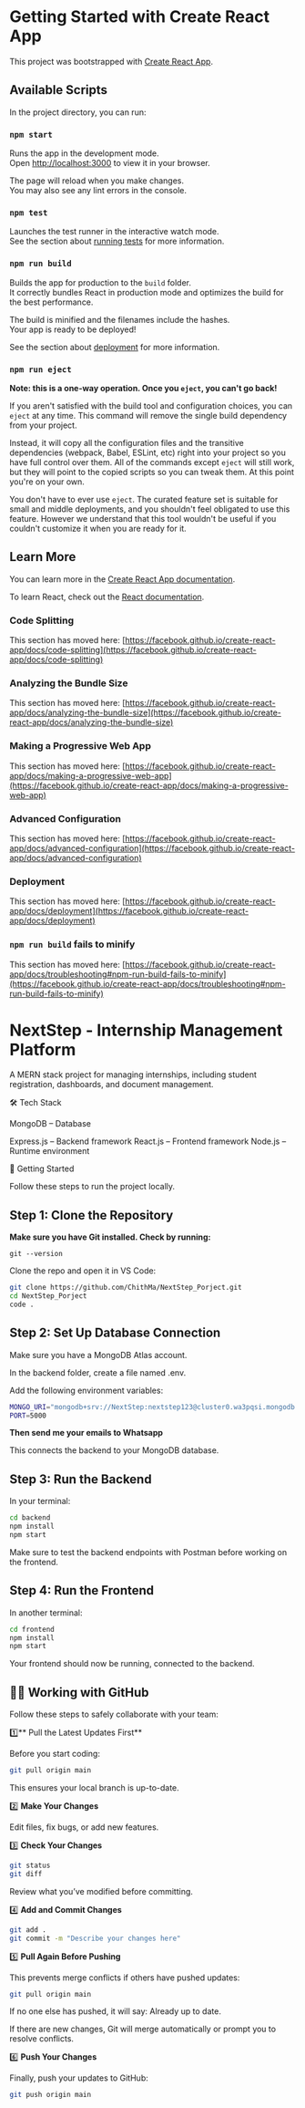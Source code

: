 # Getting Started with Create React App

This project was bootstrapped with [Create React App](https://github.com/facebook/create-react-app).

## Available Scripts

In the project directory, you can run:

### `npm start`

Runs the app in the development mode.\
Open [http://localhost:3000](http://localhost:3000) to view it in your browser.

The page will reload when you make changes.\
You may also see any lint errors in the console.

### `npm test`

Launches the test runner in the interactive watch mode.\
See the section about [running tests](https://facebook.github.io/create-react-app/docs/running-tests) for more information.

### `npm run build`

Builds the app for production to the `build` folder.\
It correctly bundles React in production mode and optimizes the build for the best performance.

The build is minified and the filenames include the hashes.\
Your app is ready to be deployed!

See the section about [deployment](https://facebook.github.io/create-react-app/docs/deployment) for more information.

### `npm run eject`

**Note: this is a one-way operation. Once you `eject`, you can't go back!**

If you aren't satisfied with the build tool and configuration choices, you can `eject` at any time. This command will remove the single build dependency from your project.

Instead, it will copy all the configuration files and the transitive dependencies (webpack, Babel, ESLint, etc) right into your project so you have full control over them. All of the commands except `eject` will still work, but they will point to the copied scripts so you can tweak them. At this point you're on your own.

You don't have to ever use `eject`. The curated feature set is suitable for small and middle deployments, and you shouldn't feel obligated to use this feature. However we understand that this tool wouldn't be useful if you couldn't customize it when you are ready for it.

## Learn More

You can learn more in the [Create React App documentation](https://facebook.github.io/create-react-app/docs/getting-started).

To learn React, check out the [React documentation](https://reactjs.org/).

### Code Splitting

This section has moved here: [https://facebook.github.io/create-react-app/docs/code-splitting](https://facebook.github.io/create-react-app/docs/code-splitting)

### Analyzing the Bundle Size

This section has moved here: [https://facebook.github.io/create-react-app/docs/analyzing-the-bundle-size](https://facebook.github.io/create-react-app/docs/analyzing-the-bundle-size)

### Making a Progressive Web App

This section has moved here: [https://facebook.github.io/create-react-app/docs/making-a-progressive-web-app](https://facebook.github.io/create-react-app/docs/making-a-progressive-web-app)

### Advanced Configuration

This section has moved here: [https://facebook.github.io/create-react-app/docs/advanced-configuration](https://facebook.github.io/create-react-app/docs/advanced-configuration)

### Deployment

This section has moved here: [https://facebook.github.io/create-react-app/docs/deployment](https://facebook.github.io/create-react-app/docs/deployment)

### `npm run build` fails to minify

This section has moved here: [https://facebook.github.io/create-react-app/docs/troubleshooting#npm-run-build-fails-to-minify](https://facebook.github.io/create-react-app/docs/troubleshooting#npm-run-build-fails-to-minify)

# NextStep - Internship Management Platform

A MERN stack project for managing internships, including student registration, dashboards, and document management.

🛠 Tech Stack

MongoDB – Database

Express.js – Backend framework
React.js – Frontend framework
Node.js – Runtime environment

🚀 Getting Started

Follow these steps to run the project locally.

## Step 1: Clone the Repository

**Make sure you have Git installed. Check by running:**

`git --version`



Clone the repo and open it in VS Code:


```bash
git clone https://github.com/ChithMa/NextStep_Porject.git
cd NextStep_Porject
code .
```


## Step 2: Set Up Database Connection

Make sure you have a MongoDB Atlas account.

In the backend folder, create a file named .env.

Add the following environment variables:

```bash
MONGO_URI="mongodb+srv://NextStep:nextstep123@cluster0.wa3pqsi.mongodb.net/NextStep?retryWrites=true&w=majority"
PORT=5000
```

**Then send me your emails to Whatsapp**

This connects the backend to your MongoDB database.

## Step 3: Run the Backend

In your terminal:


```bash
cd backend
npm install
npm start

```

Make sure to test the backend endpoints with Postman before working on the frontend.

## Step 4: Run the Frontend

In another terminal:


```bash
cd frontend
npm install
npm start
```



Your frontend should now be running, connected to the backend.

## 🧑‍💻 Working with GitHub

Follow these steps to safely collaborate with your team:

1️⃣** Pull the Latest Updates First**

Before you start coding:

```bash
git pull origin main
```


This ensures your local branch is up-to-date.

2️⃣ **Make Your Changes**

Edit files, fix bugs, or add new features.

3️⃣ **Check Your Changes**

```bash
git status
git diff
```

Review what you’ve modified before committing.

4️⃣ **Add and Commit Changes**

```bash
git add .
git commit -m "Describe your changes here"
```

5️⃣ **Pull Again Before Pushing**

This prevents merge conflicts if others have pushed updates:

```bash
git pull origin main
```


If no one else has pushed, it will say: Already up to date.

If there are new changes, Git will merge automatically or prompt you to resolve conflicts.

6️⃣ **Push Your Changes**

Finally, push your updates to GitHub:

```bash
git push origin main
```
